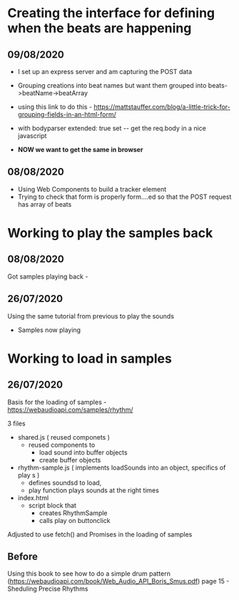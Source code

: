 

# Creating the interface for defining when the beats are happening

## 09/08/2020
- I set up an express server and am capturing the POST data
- Grouping creations into beat names but want them grouped into beats->beatName->beatArray
- using this link to do this - https://mattstauffer.com/blog/a-little-trick-for-grouping-fields-in-an-html-form/

- with bodyparser extended: true set -- get the req.body in a nice javascript 
- **NOW we want to get the same in browser**

## 08/08/2020
- Using Web Components to build a tracker element
- Trying to check that form is properly form....ed so that the POST request has array of beats



# Working to play the samples back


## 08/08/2020
Got samples playing back - 

## 26/07/2020

Using the same tutorial from previous to play the sounds
- Samples now playing

# Working to load in samples

## 26/07/2020

Basis for the loading of samples - https://webaudioapi.com/samples/rhythm/

3 files
- shared.js ( reused componets )
  - reused components to
    - load sound into buffer objects
    - create buffer objects
- rhythm-sample.js ( implements loadSounds into an object, specifics of play s )
  - defines soundsd to load,
  - play function plays sounds at the right times
- index.html
  - script block that
    - creates RhythmSample
    - calls play on buttonclick


Adjusted to use fetch() and Promises in the loading of samples

## Before

Using this book to see how to do a simple drum pattern (https://webaudioapi.com/book/Web_Audio_API_Boris_Smus.pdf) page 15 - Sheduling Precise Rhythms